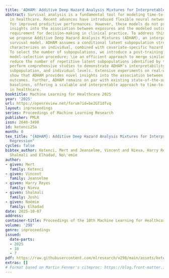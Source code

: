 ```yaml
---
title: 'ADHAM: Additive Deep Hazard Analysis Mixtures for Interpretable Survival Regression'
abstract: Survival analysis is a fundamental tool for modeling time-to-event outcomes
  in healthcare. Recent advances have introduced flexible neural network approaches
  for improved predictive performances. However, these models do not provide interpretable
  insights into the association between exposures and the modeled outcomes, a critical
  requirement for decision-making in clinical practice. To address this limitation,
  we propose Additive Deep Hazard Analysis Mixtures (ADHAM), an interpretable additive
  survival model. ADHAM assumes a conditional latent subpopulation structure that
  characterizes an individual, combined with covariate-specific hazard functions.
  To select the number of subpopulations, we introduce a post-training group refinement-based
  model-selection procedure; \ie an efficient approach to merge similar clusters to
  reduce the number of repetitive latent subpopulations identified by the model. We
  perform comprehensive studies to demonstrate ADHAM’s interpretability on population,
  subpopulation, and individual levels. Extensive experiments on real-world datasets
  show that ADHAM provides novel insights into the association between exposures and
  outcomes. Further, ADHAM remains on par with existing state-of-the-art survival
  baselines, offering a scalable and interpretable approach to time-to-event prediction
  in healthcare.
booktitle: Machine Learning for Healthcare 2025
year: '2025'
url: https://openreview.net/forum?id=be2GT1dfvq
layout: inproceedings
series: Proceedings of Machine Learning Research
publisher: PMLR
issn: 2640-3498
id: ketenci25a
month: 0
tex_title: "{ADHAM}: Additive Deep Hazard Analysis Mixtures for Interpretable Survival
  Regression"
cycles: false
bibtex_author: Ketenci, Mert and Jeanselme, Vincent and Nieva, Harry Reyes and Joshi,
  Shalmali and Elhadad, No\'emie
author:
- given: Mert
  family: Ketenci
- given: Vincent
  family: Jeanselme
- given: Harry Reyes
  family: Nieva
- given: Shalmali
  family: Joshi
- given: Noémie
  family: Elhadad
date: 2025-10-07
address:
container-title: Proceedings of the 10th Machine Learning for Healthcare Conference
volume: '298'
genre: inproceedings
issued:
  date-parts:
  - 2025
  - 10
  - 7
pdf: https://raw.githubusercontent.com/mlresearch/v298/main/assets/ketenci25a/ketenci25a.pdf
extras: []
# Format based on Martin Fenner's citeproc: https://blog.front-matter.io/posts/citeproc-yaml-for-bibliographies/
---
```

